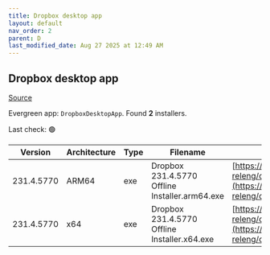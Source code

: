 ```yaml
---
title: Dropbox desktop app
layout: default
nav_order: 2
parent: D
last_modified_date: Aug 27 2025 at 12:49 AM
---
```


## Dropbox desktop app

[Source](https://www.dropbox.com/desktop)

Evergreen app: `DropboxDesktopApp`. Found **2** installers.

Last check: 🟢

| Version    | Architecture | Type | Filename                                       | URI                                                                                                                                                                                                            |
| ---------- | ------------ | ---- | ---------------------------------------------- | -------------------------------------------------------------------------------------------------------------------------------------------------------------------------------------------------------------- |
| 231.4.5770 | ARM64        | exe  | Dropbox 231.4.5770 Offline Installer.arm64.exe | [https://edge.dropboxstatic.com/dbx-releng/client/Dropbox%20231.4.5770%20Offline%20Installer.arm64.exe](https://edge.dropboxstatic.com/dbx-releng/client/Dropbox%20231.4.5770%20Offline%20Installer.arm64.exe) |
| 231.4.5770 | x64          | exe  | Dropbox 231.4.5770 Offline Installer.x64.exe   | [https://edge.dropboxstatic.com/dbx-releng/client/Dropbox%20231.4.5770%20Offline%20Installer.x64.exe](https://edge.dropboxstatic.com/dbx-releng/client/Dropbox%20231.4.5770%20Offline%20Installer.x64.exe)     |
